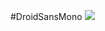 #DroidSansMono
![](https://cloud.githubusercontent.com/assets/8317250/7021754/22175c64-dd60-11e4-9a1e-c884e5202581.png)
